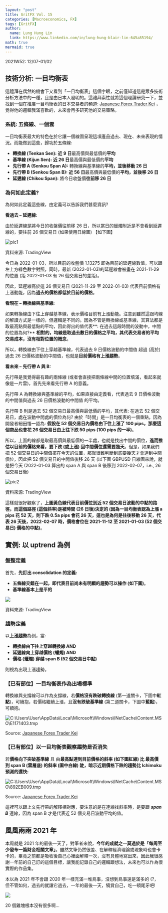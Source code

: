 ```yaml
---
layout: "post"
title: GritFX Vol. 15
categories: [Macroeconomics, FX]
tags: [GritFX]
author:
  name: Lung Hung Lin
  link: https://www.linkedin.com/in/lung-hung-blair-lin-645a85194/
math: true
mermaid: true
---
```


2021W52: 12/07-01/02

## 技術分析: 一目均衡表

這禮拜在偶然的機會下又看到「一目均衡表」這個字眼，之前僅知道這是眾多技術分析方法中的一種，且是由日本人發明的。這禮拜索性就將這個理論研究一下，並找到一個在推廣一目均衡表的日本交易者的頻道: [Japanese Forex Trader Kei](https://www.youtube.com/channel/UCfa5vWovUbQLIoT5eebT-dA) ，覺得他的邏輯我滿喜歡的，未來會再多研究他的交易策略。

### 系統: 五條線、一個雲

一目均衡表最大的特色在於它讓一個線圖呈現這項產品過去、現在、未來表現的情況。而能做到這些，歸功於五條線:

- **轉換線 (Tenkan Sen):** **近** **9 日**最高價與最低價的**平均**
- **基準線 (Kijun Sen):** **近 26 日**最高價與最低價的**平均**
- **先行帶 A (Senkou Span A):** 轉換線與基準線的**平均，並後移動 26 日**
- **先行帶 B (Senkou Span B):** **近 56 日**最高價與最低價的**平均，並後移 26 日**
- **延遲線 (Chikou Span):** 將今日收盤價**往前移 26 日**

### 為何如此定義?

為何如此定義這些線，由定義可以告訴我們甚麼資訊?

**看過去 – 延遲線:**

由於延遲線是將今日的收盤價往前移 26 日，所以當日的蠟燭附近是不會看到延遲線的，要往前 26 個交易日 (如果使用日線圖) 【如下圖】

![pic1](D:\financeprotein_githubpage\test\9.jpg)

資料來源: TradingView

今日為 2022-01-03，所以目前的收盤價 1.13275 即為目前的延遲線數值，可以跟左上方綠色數字對照，同時，最新 (2022-01-03)的延遲線會被畫在 2021-11-29 的位置 (距 2022-01-03 有 26 個交易日的差距)。

因此，延遲線高於這 26 個交易日 (2021-11-29 至 2022-01-03) 代表目前價格有上漲動能，因為**過去的價格都低於目前的價格**。

**看現在 – 轉換線與基準線:**

如果轉換線由下往上穿越基準線，表示價格目前有上漲動能。注意到雖然這跟均線的解讀方式是一樣的，但邏輯是不同的。因為不管是轉換線或基準線，其算法都是取最高點與最低點的平均，因此得出的值代表**: 在過去這段時間的波動中，中間的位置為何?** **相對的，均線是取過去數日的價格之平均，其代表交易者的平均交易成本，沒有相對位置的概念**。

所以，轉換線由下往上穿越基準線，代表過去 9 日價格波動的中間值 超過 (高於) 過去 26 日價格波動的中間值，也就是**目前價格有上漲趨勢**。

**看未來 – 先行帶 A 與 B:**

先行帶是我覺得最有趣的兩條線 (或者會直接把兩條線中間的位置填滿，看起來就像是一片雲)，首先先來看先行帶 A 的意義。

先行帶 A 為轉換線與基準線的平均，如果直接由定義看，代表過去 9 日價格波動的中間值與過去 26 日價格波動的中間值 的平均。

先行帶 B 則是過去 52 個交易日最高價與最低價的平均，其代表: 在過去 52 個交易日，處在波動中間處的價位為何? 由於「時間」是一目均衡表的一個重點，因為開發者細田悟一認為: **假設在 52 個交易日內價格由下往上漲了 100 pips，那麼這個商品也會花 26 個交易日由上往下跌 50 pips (100 pips 的一半)**。

所以，上面的線都是取最高價與最低價的一半處，也就是找出中間的價位，**進而推估以目前的價格來看，要下跌 (或上漲) 回中間價位還需要幾天**。但是，如果我們把 52 個交易日的中間值擺在今天的位置，那就很難判斷到底要幾天才會達到中間價位，因此把 52 個交易日的中間值後移 26 天 (以下圖 GBPUSD 日線圖來說，就是把今天 (2022-01-03 算出的 span A 與 span B 後移到 2022-02-07，i.e., 26 個交易日後)

![pic2](I:\我的雲端硬碟\Grit_FX\2021\2021W52\9.jpg)

資料來源: TradingView

這樣就很好觀察了，**上圖黃色線代表目前價位到近 52 個交易日波動的中點的路徑，而這個路徑 (這個斜率)是被時間 (26 日後)決定的 (因為一目均衡表認為上漲 a pips 花 52 天，則下跌 0.5a pips 會花 26 天，這也是為何是往後移動 26 天，代表 26 天後，2022-02-07 時，價格會位在 2021-11-12 至 2021-01-03 (52 個交易日) 價格的中點)**。

## 實例: 以 uptrend  為例

### 盤整定義

首先，**先訂出 consolidation 的定義:** 

- **五條線交錯在一起，即代表目前尚未有明顯的趨勢可以操作 (如下圖)**。
- **基準線基本上是平的**

![](Aspose.Words.aba393d9-4550-4b04-9046-cec34652e646.003.jpeg)

資料來源: TradingView

### 趨勢定義

以**上漲趨勢**為例，當:

- **轉換線由下往上穿越轉換線 AND**
- **延遲線向上穿越價格 (蠟燭) AND**
- **價格 (蠟燭) 穿越 span B (52 個交易日中點)**

則視為出現上漲趨勢。

### 【已有部位】一目均衡表作為出場標準

轉換線與支撐線可以作為支撐線，若**價格沒有跌破轉換線** (第一道關卡，下圖中**紅點**)，可續抱，若價格繼續上漲，且**沒有跌破基準線** (第二道關卡，下圖中**藍點**)，可續抱。

![C:\Users\User\AppData\Local\Microsoft\Windows\INetCache\Content.MSO\E1171403.tmp](Aspose.Words.aba393d9-4550-4b04-9046-cec34652e646.004.png)

Source: [Japanese Forex Trader Kei](https://www.youtube.com/channel/UCfa5vWovUbQLIoT5eebT-dA)

### 【已有部位】以一目均衡表觀察趨勢是否消失 

若**價格向下突破基準線** 且 由**最高點連到目前價格的斜率 (如下圖紅線) 比 最高價到 span B (雲層底) 的斜率 (圖中白線) 陡，暗示近期價格下跌的趨勢比 Ichimoku 預測的還快:**

![C:\Users\User\AppData\Local\Microsoft\Windows\INetCache\Content.MSO\892EB009.tmp](Aspose.Words.aba393d9-4550-4b04-9046-cec34652e646.005.png)

Source: [Japanese Forex Trader Kei](https://www.youtube.com/channel/UCfa5vWovUbQLIoT5eebT-dA)

這裡可以跟上文先行帶的解釋相對應，要注意的是在連線找斜率時，是要跟 ***span B*** 連線，因為 span B 才是代表近 52 個交易日波動平均的值。

## 風風雨雨 2021 年

本周就是 2021 年的最後一天了，對筆者來說，**今年的成就之一莫過於是「每周至少發布一篇財金相關文章」**。雖然文筆仍然很差、在解釋經濟理論或現象時也會卡卡的，畢竟之前都是吸收後自己心裡面解釋一次，沒有具體地寫出來，因此我很感謝一年前的自己訂的這個目標，讓我能記錄自己的邏輯跟想法，未來也可以作為很實際的作品集。

本以為 2021 年不會跟 2020 年一樣充滿一堆鳥事，沒想到鳥事還是滿多的 (?，但不管如何，過去的就讓它過去，一年的最後一天，犒賞自己，吃一頓尾牙吧! 

![](Aspose.Words.aba393d9-4550-4b04-9046-cec34652e646.006.jpeg)

20 個雞塊根本沒有很多啊…


